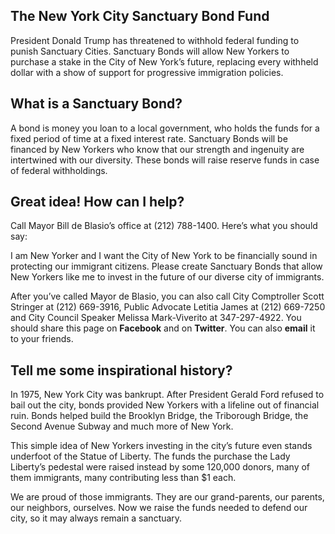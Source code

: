 ## The New York City Sanctuary Bond Fund

President Donald Trump has threatened to withhold federal funding to punish Sanctuary Cities. Sanctuary Bonds will allow New Yorkers to purchase a stake in the City of New York’s future, replacing every withheld dollar with a show of support for progressive immigration policies.

## What is a Sanctuary Bond?

A bond is money you loan to a local government, who holds the funds for a fixed period of time at a fixed interest rate. Sanctuary Bonds will be financed by New Yorkers who know that our strength and ingenuity are intertwined with our diversity. These bonds will raise reserve funds in case of federal withholdings.

## Great idea! How can I help?

Call Mayor Bill de Blasio’s office at (212) 788-1400. Here’s what you should say:

  I am New Yorker and I want the City of New York to be financially sound in protecting our immigrant citizens. Please create Sanctuary Bonds that allow New Yorkers like me to invest in the future of our diverse city of immigrants.

After you’ve called Mayor de Blasio, you can also call City Comptroller Scott Stringer at (212) 669-3916, Public Advocate Letitia James at (212) 669-7250 and City Council Speaker Melissa Mark-Viverito at 347-297-4922. You should share this page on **Facebook** and on **Twitter**. You can also **email** it to your friends.

##  Tell me some inspirational history?

In 1975, New York City was bankrupt. After President Gerald Ford refused to bail out the city, bonds provided New Yorkers with a lifeline out of financial ruin. Bonds helped build the Brooklyn Bridge, the Triborough Bridge, the Second Avenue Subway and much more of New York.

This simple idea of New Yorkers investing in the city’s future even stands underfoot of the Statue of Liberty. The funds the purchase the Lady Liberty’s pedestal were raised instead by some 120,000 donors, many of them immigrants, many contributing less than $1 each.

We are proud of those immigrants. They are our grand-parents, our parents, our neighbors, ourselves. Now we raise the funds needed to defend our city, so it may always remain a sanctuary.
